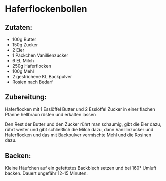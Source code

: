 Haferflockenbollen
==========================

Zutaten:
-----------------
 * 100g Butter
 * 150g Zucker
 * 2 Eier
 * 1 Päckchen Vanillienzucker
 * 6 EL Milch
 * 250g Haferflocken
 * 100g Mehl
 * 2 gestrichene KL Backpulver
 * Rosien nach Bedarf

Zubereitung:
-------------

Haferflocken mit 1 Esslöffel Butter und 2 Esslöffel Zucker
in einer flachen Pfanne hellbraun rösten und erkalten lassen

Den Rest der Butter und den Zucker rührt man schaumig, gibt
die Eier dazu, rührt weiter und gibt schließlich die Milch dazu,
dann Vanillinzucker und Haferflocken und das mit Backpulver
vermischte Mehl und die Rosinen dazu.


Backen:
---------

Kleine Häufchen auf ein gefettetes Backblech setzen und bei 160° Umluft backen.
Dauert ungefähr 12-15 Minuten.
